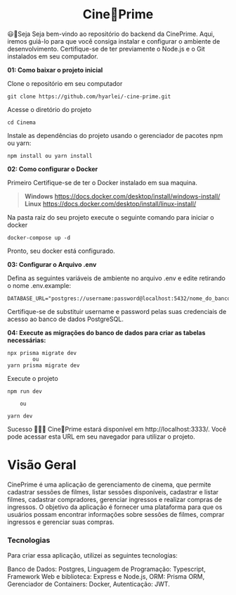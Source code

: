 <h1 align="center">Cine🍿Prime</h1>

:smiley::rocket:Seja Seja bem-vindo ao repositório do backend da CinePrime. Aqui, iremos guiá-lo para que você consiga instalar e configurar o ambiente de desenvolvimento. Certifique-se de ter previamente o Node.js e o Git instalados em seu computador.

**01: Como baixar  o projeto inicial**

Clone o repositório em seu computador

    git clone https://github.com/hyarlei/-cine-prime.git

Acesse o diretório do projeto

    cd Cinema

Instale as dependências do projeto usando o gerenciador de pacotes npm ou yarn:

    npm install ou yarn install

**02: Como configurar o Docker**

Primeiro Certifique-se de ter o Docker instalado em sua maquina.

> **Windows** https://docs.docker.com/desktop/install/windows-install/
>**Linux** https://docs.docker.com/desktop/install/linux-install/

Na pasta raiz do seu projeto execute o seguinte comando para iniciar o docker

    docker-compose up -d

Pronto, seu docker está configurado.

**03: Configurar o Arquivo .env**

Defina as seguintes variáveis de ambiente no arquivo .env e edite retirando o nome .env.example:

    DATABASE_URL="postgres://username:password@localhost:5432/nome_do_banco"

Certifique-se de substituir username e password pelas suas credenciais de acesso ao banco de dados PostgreSQL.

**04: Execute as migrações do banco de dados para criar as tabelas necessárias:**

    npx prisma migrate dev
		    ou
    yarn prisma migrate dev

Execute o projeto

    npm run dev

	    ou

    yarn dev

Sucesso :rocket::rocket::rocket: Cine🍿Prime estará disponível em http://localhost:3333/. Você pode acessar esta URL em seu navegador para utilizar o projeto.

# Visão Geral

CinePrime é uma aplicação de gerenciamento de cinema, que permite cadastrar sessões de filmes, listar sessões disponíveis, cadastrar e listar filmes, cadastrar compradores, gerenciar ingressos e realizar compras de ingressos. O objetivo da aplicação é fornecer uma plataforma para que os usuários possam encontrar informações sobre sessões de filmes, comprar ingressos e gerenciar suas compras.

### Tecnologias

Para criar essa aplicação, utilizei as seguintes tecnologias:

Banco de Dados: Postgres,
Linguagem de Programação: Typescript,
Framework Web e biblioteca: Express e Node.js,
ORM: Prisma ORM,
Gerenciador de Containers: Docker,
Autenticação: JWT.